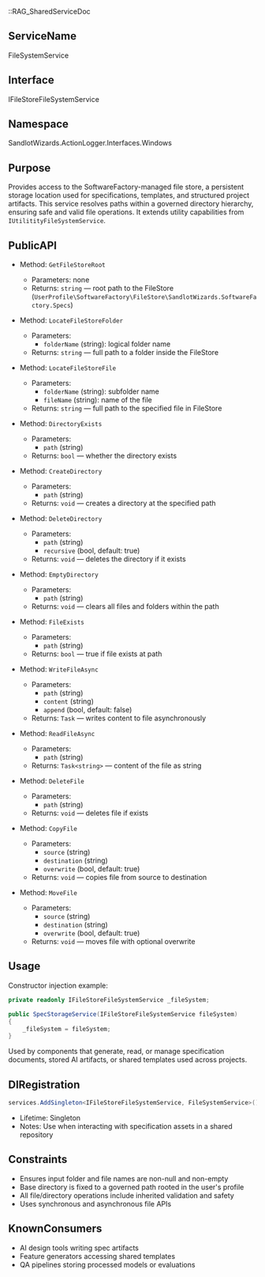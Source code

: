 ::RAG_SharedServiceDoc

## ServiceName
FileSystemService

## Interface
IFileStoreFileSystemService

## Namespace
SandlotWizards.ActionLogger.Interfaces.Windows

## Purpose
Provides access to the SoftwareFactory-managed file store, a persistent storage location used for specifications, templates, and structured project artifacts. This service resolves paths within a governed directory hierarchy, ensuring safe and valid file operations. It extends utility capabilities from `IUtilitityFileSystemService`.

## PublicAPI

- Method: `GetFileStoreRoot`
  - Parameters: none
  - Returns: `string` — root path to the FileStore (`UserProfile\SoftwareFactory\FileStore\SandlotWizards.SoftwareFactory.Specs`)

- Method: `LocateFileStoreFolder`
  - Parameters:
    - `folderName` (string): logical folder name
  - Returns: `string` — full path to a folder inside the FileStore

- Method: `LocateFileStoreFile`
  - Parameters:
    - `folderName` (string): subfolder name
    - `fileName` (string): name of the file
  - Returns: `string` — full path to the specified file in FileStore

- Method: `DirectoryExists`
  - Parameters:
    - `path` (string)
  - Returns: `bool` — whether the directory exists

- Method: `CreateDirectory`
  - Parameters:
    - `path` (string)
  - Returns: `void` — creates a directory at the specified path

- Method: `DeleteDirectory`
  - Parameters:
    - `path` (string)
    - `recursive` (bool, default: true)
  - Returns: `void` — deletes the directory if it exists

- Method: `EmptyDirectory`
  - Parameters:
    - `path` (string)
  - Returns: `void` — clears all files and folders within the path

- Method: `FileExists`
  - Parameters:
    - `path` (string)
  - Returns: `bool` — true if file exists at path

- Method: `WriteFileAsync`
  - Parameters:
    - `path` (string)
    - `content` (string)
    - `append` (bool, default: false)
  - Returns: `Task` — writes content to file asynchronously

- Method: `ReadFileAsync`
  - Parameters:
    - `path` (string)
  - Returns: `Task<string>` — content of the file as string

- Method: `DeleteFile`
  - Parameters:
    - `path` (string)
  - Returns: `void` — deletes file if exists

- Method: `CopyFile`
  - Parameters:
    - `source` (string)
    - `destination` (string)
    - `overwrite` (bool, default: true)
  - Returns: `void` — copies file from source to destination

- Method: `MoveFile`
  - Parameters:
    - `source` (string)
    - `destination` (string)
    - `overwrite` (bool, default: true)
  - Returns: `void` — moves file with optional overwrite

## Usage

Constructor injection example:
```csharp
private readonly IFileStoreFileSystemService _fileSystem;

public SpecStorageService(IFileStoreFileSystemService fileSystem)
{
    _fileSystem = fileSystem;
}
```

Used by components that generate, read, or manage specification documents, stored AI artifacts, or shared templates used across projects.

## DIRegistration

```csharp
services.AddSingleton<IFileStoreFileSystemService, FileSystemService>();
```

- Lifetime: Singleton
- Notes: Use when interacting with specification assets in a shared repository

## Constraints

- Ensures input folder and file names are non-null and non-empty
- Base directory is fixed to a governed path rooted in the user's profile
- All file/directory operations include inherited validation and safety
- Uses synchronous and asynchronous file APIs

## KnownConsumers

- AI design tools writing spec artifacts
- Feature generators accessing shared templates
- QA pipelines storing processed models or evaluations
